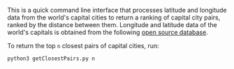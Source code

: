This is a quick command line interface that processes latitude and longitude data from the world's capital cities to return a ranking of capital city pairs, ranked by the distance between them. Longitude and latitude data of the world's capitals is obtained from the following [open source database](http://techslides.com/list-of-countries-and-capitals).

To return the top `n` closest pairs of capital cities, run:

```
python3 getClosestPairs.py n
```
